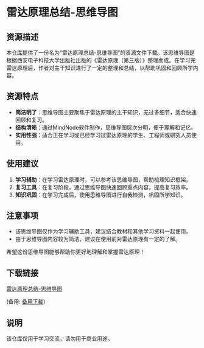 # 雷达原理总结-思维导图

## 资源描述

本仓库提供了一份名为“雷达原理总结-思维导图”的资源文件下载。该思维导图是根据西安电子科技大学出版社出版的《雷达原理（第三版）》整理而成。在学习完雷达原理后，作者对主干知识进行了一定的整理和总结，以帮助巩固和回顾所学内容。

## 资源特点

- **简洁明了**：思维导图主要聚焦于雷达原理的主干知识，无过多细节，适合快速回顾和复习。
- **结构清晰**：通过MindNode软件制作，思维导图层次分明，便于理解和记忆。
- **实用性强**：适合正在学习或已经学习过雷达原理的学生、工程师或研究人员使用。

## 使用建议

1. **学习辅助**：在学习雷达原理时，可以参考该思维导图，帮助梳理知识框架。
2. **复习工具**：在复习阶段，通过思维导图快速回顾重点内容，提高复习效率。
3. **知识巩固**：在学习完成后，使用思维导图进行自我检测，巩固所学知识。

## 注意事项

- 该思维导图仅作为学习辅助工具，建议结合教材和其他学习资料一起使用。
- 由于思维导图内容较为简洁，建议在使用前对雷达原理有一定的了解。

希望这份思维导图能够帮助你更好地理解和掌握雷达原理！

## 下载链接
[雷达原理总结-思维导图](https://pan.quark.cn/s/896ce038775e) 

(备用: [备用下载](https://pan.baidu.com/s/1to7Y4DgwTXUWrnZyy7eVVA?pwd=1234))

## 说明

该仓库仅用于学习交流，请勿用于商业用途。
